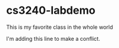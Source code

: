 # cs3240-labdemo
This is my favorite class in the whole world

I'm adding this line to make a conflict.

